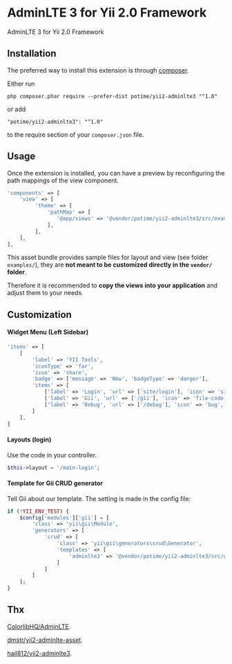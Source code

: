AdminLTE 3 for Yii 2.0 Framework
================================
AdminLTE 3 for Yii 2.0 Framework

Installation
------------

The preferred way to install this extension is through [composer](http://getcomposer.org/download/).

Either run

```
php composer.phar require --prefer-dist potime/yii2-adminlte3 "^1.0"
```

or add

```
"potime/yii2-adminlte3": "^1.0"
```

to the require section of your `composer.json` file.

Usage
-----

Once the extension is installed, you can have a preview by reconfiguring the path mappings of the view component.

```php
'components' => [
    'view' => [
         'theme' => [
             'pathMap' => [
                '@app/views' => '@vendor/potime/yii2-adminlte3/src/example/yii2-views'
             ],
         ],
    ],
],
```
This asset bundle provides sample files for layout and view (see folder `examples/`), they are **not meant to be customized directly in the `vendor/` folder**.

Therefore it is recommended to **copy the views into your application** and adjust them to your needs.

Customization
-------------

#### Widget Menu (Left Sidebar)

```php
'items' => [
    [
        'label' => 'YII Tools',
        'iconType' => 'far',
        'icon' => 'share',
        'badge' => ['message' => 'New', 'badgeType' => 'danger'],
        'items' => [
            ['label' => 'Login', 'url' => ['site/login'], 'icon' => 'sign-in-alt', 'visible' => Yii::$app->user->isGuest],
            ['label' => 'Gii', 'url' => ['/gii'], 'icon' => 'file-code', 'target' => '_blank'],
            ['label' => 'Debug', 'url' => ['/debug'], 'icon' => 'bug', 'target' => '_blank', 'badge' => ['badgeType' => 'warning', 'message' => 2]],
        ]
    ],
]
```

#### Layouts (login)

Use the code in your controller.
```php
$this->layout = '/main-login';
```

#### Template for Gii CRUD generator

Tell Gii about our template. The setting is made in the config file:

```php
if (!YII_ENV_TEST) {
    $config['modules']['gii'] = [
        'class' => 'yii\gii\Module',
        'generators' => [
            'crud' => [
                'class' => 'yii\gii\generators\crud\Generator',
                'templates' => [
                    'adminlte3' => '@vendor/potime/yii2-adminlte3/src/gii/generators/crud/adminlte3'
                ]
            ]
        ]
    ];
}
```

Thx
---

[ColorlibHQ/AdminLTE](https://github.com/ColorlibHQ/AdminLTE).
 
[dmstr/yii2-adminlte-asset](https://github.com/dmstr/yii2-adminlte-asset).

[hail812/yii2-adminlte3](https://github.com/hail812/yii2-adminlte3).
